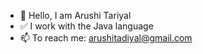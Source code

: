 - 👋 Hello, I am Arushi Tariyal
- ✅️ I work with the Java language
- 📫 To reach me:
     arushitadiyal@gmail.com
